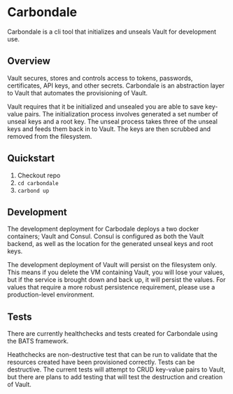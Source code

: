 # Carbondale
Carbondale is a cli tool that initializes and unseals Vault for development use.

## Overview
Vault secures, stores and controls access to tokens, passwords, certificates, 
API keys, and other secrets. Carbondale is an abstraction layer to Vault that
automates the provisioning of Vault.

Vault requires that it be initialized and unsealed you are able to save key-value
pairs. The initialization process involves generated a set number of
unseal keys and a root key. The unseal process takes three of the unseal keys 
and feeds them back in to Vault. The keys are then scrubbed and removed from 
the filesystem.

## Quickstart
1. Checkout repo
2. `cd carbondale`
3. `carbond up`

## Development
The development deployment for Carbodale deploys a two docker containers; Vault
and Consul. Consul is configured as both the Vault backend, as well as the 
location for the generated unseal keys and root keys.

The development deployment of Vault will persist on the filesystem only. This 
means if you delete the VM containing Vault, you will lose your values, but 
if the service is brought down and back up, it will persist the values. For
values that require a more robust persistence requirement, please use a 
production-level environment.

## Tests
There are currently healthchecks and tests created for Carbondale using the
BATS framework.

Heathchecks are non-destructive test that can be run to validate that the 
resources created have been provisioned correctly. Tests can be destructive.
The current tests will attempt to CRUD key-value pairs to Vault, but there
are plans to add testing that will test the destruction and creation of Vault.
